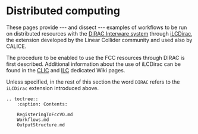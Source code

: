 # Distributed computing

These pages provide --- and dissect --- examples of workflows to be run on distributed resources with the [DIRAC Interware system][dirac]
through [iLCDirac][ilcdirac], the extension developed by the Linear Collider community and used also by CALICE.

The procedure to be enabled to use the FCC resources through DIRAC is first described. Additional information about the use of
iLCDirac can be found in the [CLIC][wikiclic] and [ILC][wikiilc] dedicated Wiki pages.

Unless specified, in the rest of this section the word `DIRAC` refers to the `iLCDirac` extension introduced above.

[dirac]: https://dirac.readthedocs.io/en/latest/
[ilcdirac]: https://iopscience.iop.org/article/10.1088/1742-6596/513/3/032077/meta
[wikiclic]: https://twiki.cern.ch/twiki/bin/view/CLIC/DiracForUsers
[wikiilc]: https://flcwiki.desy.de/ILCDirac

```{eval-rst}
.. toctree::
    :caption: Contents:

    RegisteringToFccVO.md
    Workflows.md
    OutputStructure.md
```
